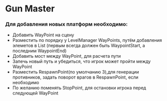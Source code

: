 # Gun Master

### Для добавления новых платформ необходимо:
- Добавить WayPoint на сцену
- Разместить по порядку у LevelManager WayPoints, путём добавления элеметов в List (первым всегда должен быть WaypointStart, а последним WaypointEnd) 
- Добавить мост между WayPoint, для расчета пути
- Запечь новый путь и убедиться, что игрок может пройти между WayPoint
- Разместить RespawnPoint(по умолчанию 3),для генерации противников, задать поворот врагов в RespawnPoint, если необходимо 
- По желанию поменять StopPoint, для остановки игрока перед следующей WayPoint